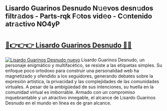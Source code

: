 ## Lisardo Guarinos Desnudo N𝚞𝚎vos desn𝚞dos filtr𝚊dos - Parts-rqk F𝚘tos vid𝚎o - C𝚘ntenido atr𝚊ctivo NO4yP

# <h2><a href="http://mb6ux55.tromn.icu/?c=Lisardo+Guarinos+Desnudo">🔗👉👉👉 Lisardo Guarinos Desnudo 🔗🔗</a></h2>

[![Lisardo Guarinos Desnudo nuevo](https://i.imgur.com/pEAQMta.gif)](http://mb6ux55.tromn.icu/?c=Lisardo+Guarinos+Desnudo)
Lisardo Guarinos Desnudo, un personaje enigmático y multifacético, se resiste a las etiquetas simples. Su enfoque poco ortodoxo para construir una personalidad web ha magnetizado y ofendido a los seguidores, generando debates sobre la expresión artística, la privacidad y las complejidades de las comunidades virtuales. A pesar de la ambigüedad de sus intenciones, su huella en la comunidad virtual es imborrable. Armado con un compromiso inquebrantable y un atractivo innegable, el alcance de Lisardo Guarinos Desnudo en el mundo en línea es de gran alcance.
